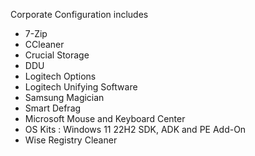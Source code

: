 Corporate Configuration includes

- 7-Zip
- CCleaner
- Crucial Storage
- DDU
- Logitech Options
- Logitech Unifying Software
- Samsung Magician
- Smart Defrag
- Microsoft Mouse and Keyboard Center
- OS Kits : Windows 11 22H2 SDK, ADK and PE Add-On
- Wise Registry Cleaner
